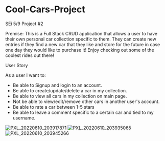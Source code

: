 # Cool-Cars-Project

SEi 5/9 Project #2

Premise:
This is a Full Stack CRUD application that allows a user to have their own personal car collection specific to them. They can create new entries if they find a new car that they like and store for the future in case one day they would like to purchase it! Enjoy checking out some of the coolest rides out there!

User Story

As a user I want to:

- Be able to Signup and login to an account.
- Be able to create/update/delete a car in my collection.
- Be able to view all cars in my collection on main page.
- Not be able to view/edit/remove other cars in another user's account.
- Be able to rate a car between 1-5 stars
- Be able to leave a comment specific to a certain car and tied to my username.

![PXL_20220610_203917871](https://user-images.githubusercontent.com/102341554/173152563-c218ea1c-67e4-477b-ad6e-609198de1184.jpg)
![PXL_20220610_203935065](https://user-images.githubusercontent.com/102341554/173152566-3b280500-4a54-4443-ab14-5c509a698105.jpg)
![PXL_20220610_203945266](https://user-images.githubusercontent.com/102341554/173152570-fb078cd0-5b42-4b9b-9d2b-4911e580cb2c.jpg)
